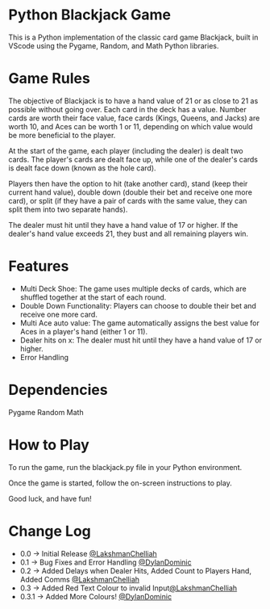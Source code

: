 # Python Blackjack Game
This is a Python implementation of the classic card game Blackjack, built in VScode using the Pygame, Random, and Math Python libraries.

# Game Rules
The objective of Blackjack is to have a hand value of 21 or as close to 21 as possible without going over. Each card in the deck has a value. Number cards are worth their face value, face cards (Kings, Queens, and Jacks) are worth 10, and Aces can be worth 1 or 11, depending on which value would be more beneficial to the player.

At the start of the game, each player (including the dealer) is dealt two cards. The player's cards are dealt face up, while one of the dealer's cards is dealt face down (known as the hole card).

Players then have the option to hit (take another card), stand (keep their current hand value), double down (double their bet and receive one more card), or split (if they have a pair of cards with the same value, they can split them into two separate hands).

The dealer must hit until they have a hand value of 17 or higher. If the dealer's hand value exceeds 21, they bust and all remaining players win.

# Features
- Multi Deck Shoe: The game uses multiple decks of cards, which are shuffled together at the start of each round.
- Double Down Functionality: Players can choose to double their bet and receive one more card.
- Multi Ace auto value: The game automatically assigns the best value for Aces in a player's hand (either 1 or 11).
- Dealer hits on x: The dealer must hit until they have a hand value of 17 or higher.
- Error Handling
# Dependencies
Pygame
Random
Math
# How to Play
To run the game, run the blackjack.py file in your Python environment.

Once the game is started, follow the on-screen instructions to play.

Good luck, and have fun!

# Change Log
- 0.0 -> Initial Release [@LakshmanChelliah](https://github.com/LakshmanChelliah)
- 0.1 -> Bug Fixes and Error Handling [@DylanDominic](https://github.com/DylanD2402)
- 0.2 -> Added Delays when Dealer Hits, Added Count to Players Hand, Added Comms [@LakshmanChelliah](https://github.com/LakshmanChelliah)
- 0.3 -> Added Red Text Colour to invalid Input[@LakshmanChelliah](https://github.com/LakshmanChelliah)
- 0.3.1 -> Added More Colours! [@DylanDominic](https://github.com/DylanD2402)
